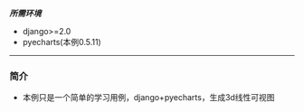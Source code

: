 ***所需环境***
* django>=2.0
* pyecharts(本例0.5.11)

------------
### 简介
* 本例只是一个简单的学习用例，django+pyecharts，生成3d线性可视图